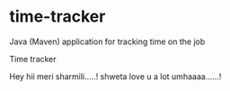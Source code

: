 # time-tracker
Java (Maven) application for tracking time on the job

Time tracker

Hey hii meri sharmili.....!
shweta love u a lot umhaaaa......!
